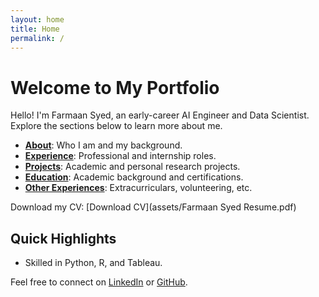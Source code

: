 ```yaml
---
layout: home
title: Home
permalink: /
---
```


# Welcome to My Portfolio

Hello! I'm Farmaan Syed, an early-career AI Engineer and Data Scientist. Explore the sections below to learn more about me.

- **[About](/about/)**: Who I am and my background.
- **[Experience](/experience/)**: Professional and internship roles.
- **[Projects](/projects/)**: Academic and personal research projects.
- **[Education](/education/)**: Academic background and certifications.
- **[Other Experiences](/other-experiences/)**: Extracurriculars, volunteering, etc.

Download my CV: [Download CV](assets/Farmaan Syed Resume.pdf) 

## Quick Highlights
- Skilled in Python, R, and Tableau.

Feel free to connect on [LinkedIn](https://www.linkedin.com/in/farmaan-syed-21a27617b/) or [GitHub](https://github.com/Farmaan10).
